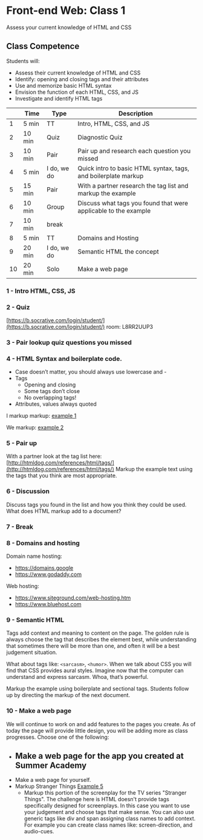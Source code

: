 # Front-end Web: Class 1

Assess your current knowledge of HTML and CSS

## Class Competence

Students will: 

- Assess their current knowledge of HTML and CSS
- Identify: opening and closing tags and their attributes
- Use and memorize basic HTML syntax
- Envision the function of each HTML, CSS, and JS
- Investigate and identify HTML tags 

|    | Time   | Type  | Description |
|----|--------|-------|-------------|
| 1  | 5 min  |TT     | Intro, HTML, CSS, and JS |
| 2  | 10 min | Quiz  | Diagnostic Quiz |
| 3  | 10 min | Pair  | Pair up and research each question you missed |
| 4  | 5 min  | I do, we do    | Quick intro to basic HTML syntax, tags, and boilerplate markup |
| 5  | 15 min | Pair  | With a partner research the tag list and markup the example |
| 6  | 10 min | Group | Discuss what tags you found that were applicable to the example |
| 7  | 10 min | break |  |
| 8  | 5 min  | TT    | Domains and Hosting |
| 9  | 20 min |I do, we do | Semantic HTML the concept |
| 10 | 20 min | Solo  | Make a web page |

### 1 - Intro HTML, CSS, JS

### 2 - Quiz 

[https://b.socrative.com/login/student/](https://b.socrative.com/login/student/) room: L8RR2UUP3

### 3 - Pair lookup quiz questions you missed 

### 4 - HTML Syntax and boilerplate code. 

- Case doesn’t matter, you should always use lowercase and - 
- Tags 
  - Opening and closing
  - Some tags don’t close
  - No overlapping tags!
- Attributes, values always quoted

I markup markup: [example 1](example-1.html)

We markup: [example 2](example-2.html)

### 5 - Pair up 

With a partner look at the tag list here:
[http://htmldog.com/references/html/tags/](http://htmldog.com/references/html/tags/)
Markup the example text using the tags that you think are most appropriate. 

### 6 - Discussion

Discuss tags you found in the list and how you think they could be used. What does HTML markup add to a document?

### 7 - Break 

### 8 - Domains and hosting

Domain name hosting: 

- https://domains.google
- https://www.godaddy.com

Web hosting: 

- https://www.siteground.com/web-hosting.htm
- https://www.bluehost.com

### 9 - Semantic HTML

Tags add context and meaning to content on the page. The golden rule is always choose the tag that describes the 
element best, while understanding that sometimes there will be more than one, and often it will be a best judgement
situation. 

What about tags like: `<sarcasm>`, `<humor>`. When we talk about CSS you will find that CSS provides aural styles. Imagine 
now that the computer can understand and express sarcasm. Whoa, that’s powerful.

Markup the example using boilerplate and sectional tags. Students follow up by directing the markup of the next document. 

### 10 - Make a web page

We will continue to work on and add features to the pages you create. As of today the page will provide little design, 
you will be adding more as class progresses.  Choose one of the following:

- Make a web page for the app you created at Summer Academy
  - 
- Make a web page for yourself. 
- Markup Stranger Things [Example 5](example-5.html)
  - Markup this portion of the screenplay for the TV series "Stranger Things". The challenge here is HTML doesn't provide
  tags specifically designed for screenplays. In this case you want to use your judgement and choose tags that make sense.
  You can also use generic tags like div and span assigning class names to add context. For example you can create class
  names like: screen-direction, and audio-cues. 
